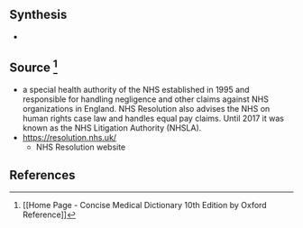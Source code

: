 ## Synthesis
- 
## Source [^1]
- a special health authority of the NHS established in 1995 and responsible for handling negligence and other claims against NHS organizations in England. NHS Resolution also advises the NHS on human rights case law and handles equal pay claims. Until 2017 it was known as the NHS Litigation Authority (NHSLA).
- https://resolution.nhs.uk/
	- NHS Resolution website
## References

[^1]: [[Home Page - Concise Medical Dictionary 10th Edition by Oxford Reference]]